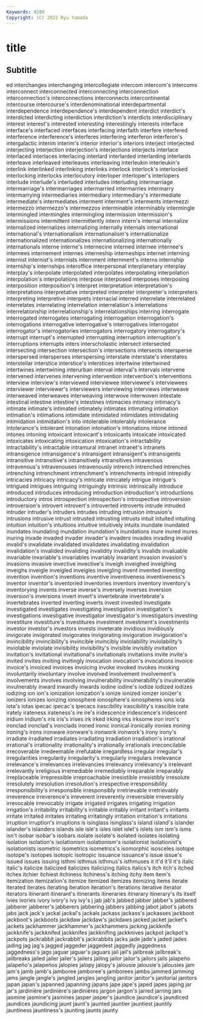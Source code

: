 ```yaml
---
Keywords: 9208
Copyright: (C) 2022 Ryu Yamada
---
```



# title

## Subtitle
ed interchanges interchanging intercollegiate intercom intercom's intercoms interconnect interconnected interconnecting
interconnection interconnection's interconnections interconnects intercontinental intercourse intercourse's interdenominational interdepartmental interdependence
interdependence's interdependent interdict interdict's interdicted interdicting interdiction interdiction's interdicts interdisciplinary
interest interest's interested interesting interestingly interests interface interface's interfaced interfaces
interfacing interfaith interfere interfered interference interference's interferes interfering interferon interferon's
intergalactic interim interim's interior interior's interiors interject interjected interjecting interjection
interjection's interjections interjects interlace interlaced interlaces interlacing interlard interlarded interlarding
interlards interleave interleaved interleaves interleaving interleukin interleukin's interlink interlinked interlinking
interlinks interlock interlock's interlocked interlocking interlocks interlocutory interloper interloper's interlopers
interlude interlude's interluded interludes interluding intermarriage intermarriage's intermarriages intermarried intermarries
intermarry intermarrying intermediaries intermediary intermediary's intermediate intermediate's intermediates interment interment's
interments intermezzi intermezzo intermezzo's intermezzos interminable interminably intermingle intermingled intermingles
intermingling intermission intermission's intermissions intermittent intermittently intern intern's internal internalize
internalized internalizes internalizing internally internals international international's internationalism internationalism's internationalize
internationalized internationalizes internationalizing internationally internationals interne interne's internecine interned internee
internee's internees internement internes interneship interneships internet interning internist internist's
internists internment internment's interns internship internship's internships interoffice interpersonal interplanetary
interplay interplay's interpolate interpolated interpolates interpolating interpolation interpolation's interpolations interpose
interposed interposes interposing interposition interposition's interpret interpretation interpretation's interpretations interpretative
interpreted interpreter interpreter's interpreters interpreting interpretive interprets interracial interred interrelate
interrelated interrelates interrelating interrelation interrelation's interrelations interrelationship interrelationship's interrelationships interring
interrogate interrogated interrogates interrogating interrogation interrogation's interrogations interrogative interrogative's interrogatives
interrogator interrogator's interrogatories interrogators interrogatory interrogatory's interrupt interrupt's interrupted interrupting
interruption interruption's interruptions interrupts inters interscholastic intersect intersected intersecting intersection
intersection's intersections intersects intersperse interspersed intersperses interspersing interstate interstate's interstates
interstellar interstice interstice's interstices intertwine intertwined intertwines intertwining interurban interval
interval's intervals intervene intervened intervenes intervening intervention intervention's interventions interview
interview's interviewed interviewee interviewee's interviewees interviewer interviewer's interviewers interviewing interviews
interweave interweaved interweaves interweaving interwove interwoven intestate intestinal intestine intestine's
intestines intimacies intimacy intimacy's intimate intimate's intimated intimately intimates intimating
intimation intimation's intimations intimidate intimidated intimidates intimidating intimidation intimidation's into
intolerable intolerably intolerance intolerance's intolerant intonation intonation's intonations intone intoned
intones intoning intoxicant intoxicant's intoxicants intoxicate intoxicated intoxicates intoxicating intoxication
intoxication's intractability intractability's intractable intramural intranet intranet's intranets intransigence intransigence's
intransigent intransigent's intransigents intransitive intransitive's intransitively intransitives intravenous intravenous's intravenouses
intravenously intrench intrenched intrenches intrenching intrenchment intrenchment's intrenchments intrepid intrepidly
intricacies intricacy intricacy's intricate intricately intrigue intrigue's intrigued intrigues intriguing
intriguingly intrinsic intrinsically introduce introduced introduces introducing introduction introduction's introductions
introductory intros introspection introspection's introspective introversion introversion's introvert introvert's introverted
introverts intrude intruded intruder intruder's intruders intrudes intruding intrusion intrusion's
intrusions intrusive intrust intrusted intrusting intrusts intuit intuited intuiting intuition
intuition's intuitions intuitive intuitively intuits inundate inundated inundates inundating inundation
inundation's inundations inure inured inures inuring invade invaded invader invader's
invaders invades invading invalid invalid's invalidate invalidated invalidates invalidating invalidation
invalidation's invalided invaliding invalidity invalidity's invalids invaluable invariable invariable's invariables
invariably invariant invasion invasion's invasions invasive invective invective's inveigh inveighed
inveighing inveighs inveigle inveigled inveigles inveigling invent invented inventing invention
invention's inventions inventive inventiveness inventiveness's inventor inventor's inventoried inventories inventors
inventory inventory's inventorying invents inverse inverse's inversely inverses inversion inversion's
inversions invert invert's invertebrate invertebrate's invertebrates inverted inverting inverts invest
invested investigate investigated investigates investigating investigation investigation's investigations investigative investigator
investigator's investigators investing investiture investiture's investitures investment investment's investments investor
investor's investors invests inveterate invidious invidiously invigorate invigorated invigorates invigorating
invigoration invigoration's invincibility invincibility's invincible invincibly inviolability inviolability's inviolable inviolate
invisibility invisibility's invisible invisibly invitation invitation's invitational invitational's invitationals invitations
invite invite's invited invites inviting invitingly invocation invocation's invocations invoice
invoice's invoiced invoices invoicing invoke invoked invokes invoking involuntarily involuntary
involve involved involvement involvement's involvements involves involving invulnerability invulnerability's invulnerable
invulnerably inward inwardly inwards iodine iodine's iodize iodized iodizes iodizing
ion ion's ionization ionization's ionize ionized ionizer ionizer's ionizers ionizes
ionizing ionosphere ionosphere's ionospheres ions iota iota's iotas ipecac ipecac's
ipecacs irascibility irascibility's irascible irate irately irateness irateness's ire ire's
iridescence iridescence's iridescent iridium iridium's iris iris's irises irk irked
irking irks irksome iron iron's ironclad ironclad's ironclads ironed ironic
ironical ironically ironies ironing ironing's irons ironware ironware's ironwork ironwork's
irony irony's irradiate irradiated irradiates irradiating irradiation irradiation's irrational irrational's
irrationality irrationality's irrationally irrationals irreconcilable irrecoverable irredeemable irrefutable irregardless irregular
irregular's irregularities irregularity irregularity's irregularly irregulars irrelevance irrelevance's irrelevances irrelevancies
irrelevancy irrelevancy's irrelevant irrelevantly irreligious irremediable irremediably irreparable irreparably irreplaceable
irrepressible irreproachable irresistible irresistibly irresolute irresolutely irresolution irresolution's irrespective irresponsibility
irresponsibility's irresponsible irresponsibly irretrievable irretrievably irreverence irreverence's irreverent irreverently irreversible
irreversibly irrevocable irrevocably irrigate irrigated irrigates irrigating irrigation irrigation's irritability
irritability's irritable irritably irritant irritant's irritants irritate irritated irritates irritating
irritatingly irritation irritation's irritations irruption irruption's irruptions is isinglass isinglass's
island island's islander islander's islanders islands isle isle's isles islet
islet's islets ism ism's isms isn't isobar isobar's isobars isolate
isolate's isolated isolates isolating isolation isolation's isolationism isolationism's isolationist isolationist's
isolationists isometric isometrics isometrics's isomorphic isosceles isotope isotope's isotopes isotopic
isotropic issuance issuance's issue issue's issued issues issuing isthmi isthmus
isthmus's isthmuses it it'd it'll it's italic italic's italicize italicized
italicizes italicizing italics italics's itch itch's itched itches itchier itchiest
itchiness itchiness's itching itchy item item's itemization itemization's itemize itemized
itemizes itemizing items iterate iterated iterates iterating iteration iteration's iterations
iterative iterator iterators itinerant itinerant's itinerants itineraries itinerary itinerary's its
itself ivies ivories ivory ivory's ivy ivy's j jab jab's
jabbed jabber jabber's jabbered jabberer jabberer's jabberers jabbering jabbers jabbing
jabot jabot's jabots jabs jack jack's jackal jackal's jackals jackass
jackass's jackasses jackboot jackboot's jackboots jackdaw jackdaw's jackdaws jacked jacket
jacket's jackets jackhammer jackhammer's jackhammers jacking jackknife jackknife's jackknifed jackknifes
jackknifing jackknives jackpot jackpot's jackpots jackrabbit jackrabbit's jackrabbits jacks jade
jade's jaded jades jading jag jag's jagged jaggeder jaggedest jaggedly
jaggedness jaggedness's jags jaguar jaguar's jaguars jail jail's jailbreak jailbreak's
jailbreaks jailed jailer jailer's jailers jailing jailor jailor's jailors jails
jalapeño jalapeño's jalapeños jalopies jalopy jalopy's jalousie jalousie's jalousies jam
jam's jamb jamb's jamboree jamboree's jamborees jambs jammed jamming jams
jangle jangle's jangled jangles jangling janitor janitor's janitorial janitors japan
japan's japanned japanning japans jape jape's japed japes japing jar
jar's jardinière jardinière's jardinières jargon jargon's jarred jarring jars jasmine
jasmine's jasmines jasper jasper's jaundice jaundice's jaundiced jaundices jaundicing jaunt
jaunt's jaunted jauntier jauntiest jauntily jauntiness jauntiness's jaunting jaunts jaunty
